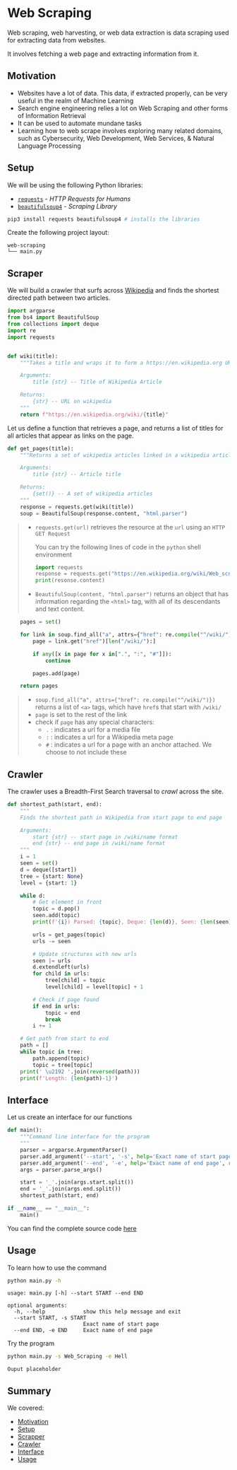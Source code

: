 # Web Scraping

Web scraping, web harvesting, or web data extraction is data scraping used for extracting data from websites.

It involves fetching a web page and extracting information from it.

## Motivation

*   Websites have a lot of data. This data, if extracted properly, can be very useful in the realm of Machine Learning
*   Search engine engineering relies a lot on Web Scraping and other forms of Information Retrieval
*   It can be used to automate mundane tasks
*   Learning how to web scrape involves exploring many related domains, such as Cybersecurity, Web Development, Web Services, & Natural Language Processing

## Setup

We will be using the following Python libraries:

*   [`requests`](https://pypi.org/project/requests/) - *HTTP Requests for Humans*
*   [`beautifulsoup4`](https://pypi.org/project/beautifulsoup4/) - *Scraping Library*

```bash
pip3 install requests beautifulsoup4 # installs the libraries
```

Create the following project layout:

```
web-scraping
└── main.py
```

## Scraper

We will build a crawler that surfs across [Wikipedia](https://en.wikipedia.org/wiki/Main_Page) and finds the shortest directed path between two articles.

```python
import argparse
from bs4 import BeautifulSoup
from collections import deque
import re
import requests


def wiki(title):
    """Takes a title and wraps it to form a https://en.wikipedia.org URL

    Arguments:
        title {str} -- Title of Wikipedia Article

    Returns:
        {str} -- URL on wikipedia
    """
    return f"https://en.wikipedia.org/wiki/{title}"
```

Let us define a function that retrieves a page, and returns a list of titles for all articles that appear as links on the page.


```python
def get_pages(title):
    """Returns a set of wikipedia articles linked in a wikipedia article

    Arguments:
        title {str} -- Article title

    Returns:
        {set()} -- A set of wikipedia articles
    """
    response = requests.get(wiki(title))
    soup = BeautifulSoup(response.content, "html.parser")
```

>   *   `requests.get(url)` retrieves the resource at the `url` using an `HTTP GET Request`
>
>
>       You can try the following lines of code in the `python` shell environment
>       ```python
>       import requests
>       response = requests.get("https://en.wikipedia.org/wiki/Web_scraping")
>       print(resonse.content)
>       ```
>
>   *   `BeautifulSoup(content, "html.parser")` returns an object that has information regarding the `<html>` tag, with all of its descendants and text content.

```python
    pages = set()

    for link in soup.find_all("a", attrs={"href": re.compile("^/wiki/")}):
        page = link.get("href")[len("/wiki/"):]

        if any([x in page for x in[".", ":", "#"]]):
            continue

        pages.add(page)

    return pages
```

>   *   `soup.find_all("a", attrs={"href": re.compile("^/wiki/")})` returns a list of `<a>` tags, which have `href`s that start with `/wiki/`
>   *   `page` is set to the rest of the link
>   *   check if `page` has any special characters:
>       *   `.` : indicates a url for a media file
>       *   `:` : indicates a url for a Wikipedia meta page
>       *   `#` : indicates a url for a page with an anchor attached. We choose to not include these

## Crawler

The crawler uses a Breadth-First Search traversal to *crawl* across the site.

```python
def shortest_path(start, end):
	"""
	Finds the shortest path in Wikipedia from start page to end page

	Arguments:
		start {str} -- start page in /wiki/name format
		end {str} -- end page in /wiki/name format
	"""
	i = 1
	seen = set()
	d = deque([start])
	tree = {start: None}
	level = {start: 1}

	while d:
		# Get element in front
		topic = d.pop()
		seen.add(topic)
		print(f'{i}) Parsed: {topic}, Deque: {len(d)}, Seen: {len(seen)}, Level: {level[topic]}')

		urls = get_pages(topic)
		urls -= seen

		# Update structures with new urls
		seen |= urls
		d.extendleft(urls)
		for child in urls:
			tree[child] = topic
			level[child] = level[topic] + 1

		# Check if page found
		if end in urls:
			topic = end
			break
		i += 1

	# Get path from start to end
	path = []
	while topic in tree:
		path.append(topic)
		topic = tree[topic]
	print(' \u2192 '.join(reversed(path)))
	print(f'Length: {len(path)-1}')
```

## Interface

Let us create an interface for our functions

```python
def main():
    """Command line interface for the program
    """
    parser = argparse.ArgumentParser()
    parser.add_argument('--start', '-s', help='Exact name of start page', required=True)
    parser.add_argument('--end', '-e', help='Exact name of end page', required=True)
    args = parser.parse_args()

    start = '_'.join(args.start.split())
    end = '_'.join(args.end.split())
    shortest_path(start, end)

if __name__ == "__main__":
    main()
```

You can find the complete source code [here](src/main.py)

## Usage

To learn how to use the command

```bash
python main.py -h
```

```
usage: main.py [-h] --start START --end END

optional arguments:
  -h, --help            show this help message and exit
  --start START, -s START
                        Exact name of start page
  --end END, -e END     Exact name of end page
```

Try the program

```bash
python main.py -s Web_Scraping -e Hell
```

```
Ouput placeholder
```

## Summary

We covered:

*	[Motivation](#motivation)
*	[Setup](#setup)
*	[Scrapper](#scrapper)
*	[Crawler](#crawler)
*	[Interface](#interface)
*	[Usage](#usage)
